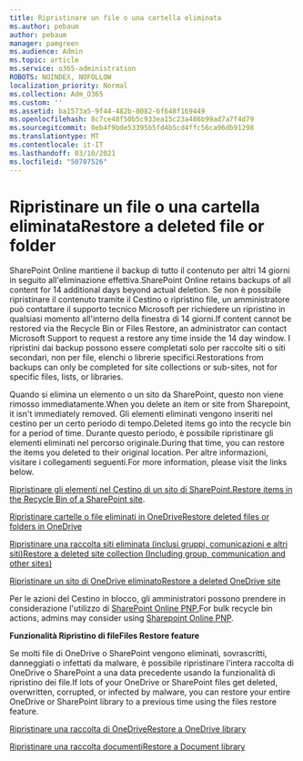 ```yaml
---
title: Ripristinare un file o una cartella eliminata
ms.author: pebaum
author: pebaum
manager: pamgreen
ms.audience: Admin
ms.topic: article
ms.service: o365-administration
ROBOTS: NOINDEX, NOFOLLOW
localization_priority: Normal
ms.collection: Adm_O365
ms.custom: ''
ms.assetid: ba1573a5-9f44-482b-8082-6f648f169449
ms.openlocfilehash: 8c7ce48f50b5c933ea15c23a486b99ad7a7f4d79
ms.sourcegitcommit: 0eb4f9bde53395b5fd4b5cd4ffc56ca96db91298
ms.translationtype: MT
ms.contentlocale: it-IT
ms.lasthandoff: 03/10/2021
ms.locfileid: "50707526"
---
```

# <a name="restore-a-deleted-file-or-folder"></a><span data-ttu-id="5774a-102">Ripristinare un file o una cartella eliminata</span><span class="sxs-lookup"><span data-stu-id="5774a-102">Restore a deleted file or folder</span></span>

<span data-ttu-id="5774a-103">SharePoint Online mantiene il backup di tutto il contenuto per altri 14 giorni in seguito all'eliminazione effettiva.</span><span class="sxs-lookup"><span data-stu-id="5774a-103">SharePoint Online retains backups of all content for 14 additional days beyond actual deletion.</span></span> <span data-ttu-id="5774a-104">Se non è possibile ripristinare il contenuto tramite il Cestino o ripristino file, un amministratore può contattare il supporto tecnico Microsoft per richiedere un ripristino in qualsiasi momento all'interno della finestra di 14 giorni.</span><span class="sxs-lookup"><span data-stu-id="5774a-104">If content cannot be restored via the Recycle Bin or Files Restore, an administrator can contact Microsoft Support to request a restore any time inside the 14 day window.</span></span> <span data-ttu-id="5774a-105">I ripristini dai backup possono essere completati solo per raccolte siti o siti secondari, non per file, elenchi o librerie specifici.</span><span class="sxs-lookup"><span data-stu-id="5774a-105">Restorations from backups can only be completed for site collections or sub-sites, not for specific files, lists, or libraries.</span></span>

<span data-ttu-id="5774a-106">Quando si elimina un elemento o un sito da SharePoint, questo non viene rimosso immediatamente.</span><span class="sxs-lookup"><span data-stu-id="5774a-106">When you delete an item or site from Sharepoint, it isn't immediately removed.</span></span> <span data-ttu-id="5774a-107">Gli elementi eliminati vengono inseriti nel cestino per un certo periodo di tempo.</span><span class="sxs-lookup"><span data-stu-id="5774a-107">Deleted items go into the recycle bin for a period of time.</span></span> <span data-ttu-id="5774a-108">Durante questo periodo, è possibile ripristinare gli elementi eliminati nel percorso originale.</span><span class="sxs-lookup"><span data-stu-id="5774a-108">During that time, you can restore the items you deleted to their original location.</span></span> <span data-ttu-id="5774a-109">Per altre informazioni, visitare i collegamenti seguenti.</span><span class="sxs-lookup"><span data-stu-id="5774a-109">For more information, please visit the links below.</span></span>

<span data-ttu-id="5774a-110">[Ripristinare gli elementi nel Cestino di un sito di SharePoint.](https://support.microsoft.com/office/restore-items-in-the-recycle-bin-that-were-deleted-from-sharepoint-or-teams-6df466b6-55f2-4898-8d6e-c0dff851a0be)</span><span class="sxs-lookup"><span data-stu-id="5774a-110">[Restore items in the Recycle Bin of a SharePoint site](https://support.microsoft.com/office/restore-items-in-the-recycle-bin-that-were-deleted-from-sharepoint-or-teams-6df466b6-55f2-4898-8d6e-c0dff851a0be).</span></span>

[<span data-ttu-id="5774a-111">Ripristinare cartelle o file eliminati in OneDrive</span><span class="sxs-lookup"><span data-stu-id="5774a-111">Restore deleted files or folders in OneDrive</span></span>](https://support.office.com/article/Restore-deleted-files-or-folders-in-OneDrive-949ada80-0026-4db3-a953-c99083e6a84f)

[<span data-ttu-id="5774a-112">Ripristinare una raccolta siti eliminata (inclusi gruppi, comunicazioni e altri siti)</span><span class="sxs-lookup"><span data-stu-id="5774a-112">Restore a deleted site collection (Including group, communication and other sites)</span></span>](https://docs.microsoft.com/sharepoint/restore-deleted-site-collection)

[<span data-ttu-id="5774a-113">Ripristinare un sito di OneDrive eliminato</span><span class="sxs-lookup"><span data-stu-id="5774a-113">Restore a deleted OneDrive site</span></span>](https://docs.microsoft.com/onedrive/restore-deleted-onedrive)

<span data-ttu-id="5774a-114">Per le azioni del Cestino in blocco, gli amministratori possono prendere in considerazione l'utilizzo di [SharePoint Online PNP.](https://docs.microsoft.com/powershell/sharepoint/sharepoint-pnp/sharepoint-pnp-cmdlets?view=sharepoint-ps)</span><span class="sxs-lookup"><span data-stu-id="5774a-114">For bulk recycle bin actions, admins may consider using [Sharepoint Online PNP](https://docs.microsoft.com/powershell/sharepoint/sharepoint-pnp/sharepoint-pnp-cmdlets?view=sharepoint-ps).</span></span>

<span data-ttu-id="5774a-115">**Funzionalità Ripristino di file**</span><span class="sxs-lookup"><span data-stu-id="5774a-115">**Files Restore feature**</span></span>

<span data-ttu-id="5774a-116">Se molti file di OneDrive o SharePoint vengono eliminati, sovrascritti, danneggiati o infettati da malware, è possibile ripristinare l'intera raccolta di OneDrive o SharePoint a una data precedente usando la funzionalità di ripristino dei file.</span><span class="sxs-lookup"><span data-stu-id="5774a-116">If lots of your OneDrive or SharePoint files get deleted, overwritten, corrupted, or infected by malware, you can restore your entire OneDrive or SharePoint library to a previous time using the files restore feature.</span></span>

[<span data-ttu-id="5774a-117">Ripristinare una raccolta di OneDrive</span><span class="sxs-lookup"><span data-stu-id="5774a-117">Restore a OneDrive library</span></span>](https://support.office.com/article/restore-your-onedrive-fa231298-759d-41cf-bcd0-25ac53eb8a15)

[<span data-ttu-id="5774a-118">Ripristinare una raccolta documenti</span><span class="sxs-lookup"><span data-stu-id="5774a-118">Restore a Document library</span></span>](https://support.office.com/article/restore-a-document-library-317791c3-8bd0-4dfd-8254-3ca90883d39a)

